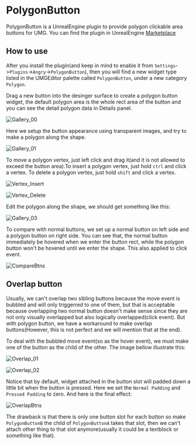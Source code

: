# PolygonButton

PolygonButton is a UnrealEngine plugin to provide polygon clickable area buttons for UMG. You can find the plugin in UnrealEngine [Marketplace](http://unrealengine.com/marketplace/en-US/product/polygonbutton)

## How to use

After you install the plugin(and keep in mind to enable it from `Settings`->`Plugins`->`Angry`->`PolygonButton`), then you will find a new widget type listed in the UMGEditor palette called `PolygonButton`, under a new category `Polygon`.

Drag a new button into the desinger surface to create a polygon button widget, the default polygon area is the whole rect area of the button and you can see the detail polygon data in Details panel.

![Gallery_00](Resource/Gallery_00.png)

Here we setup the button appearance using transparent images, and try to make a polygon along the shape.

![Gallery_01](Resource/Gallery_01.png)

To move a polygon vertex, just left click and drag it(and it is not allowed to exceed the button area).To insert a polygon vertex, just hold `ctrl` and click a vertex. To delete a polygon vertex, just hold `shift` and click a vertex.

![Vertex_Insert](Resource/Vertex_Insert.gif)

![Vertex_Delete](Resource/Vertex_Delete.gif)

Edit the polygon along the shape, we should get something like this:

![Gallery_03](Resource/Gallery_03.png)

To compare with normal buttons, we set up a normal button on left side and a polygon button on right side. You can see that, the normal button immediately be hovered when we enter the button rect, while the polygon button won't be hovered until we enter the shape. This also applied to click event.

![CompareBtns](Resource/CompareBtns.gif)

## Overlap button

Usually, we can't overlap two sibling buttons because the move event is bubbled and will only triggerred to one of them, but that is acceptable because overlapping two normal button doesn't make sense since they are not only visually overlapped but also logically overlapped(click event). But with polygon button, we have a workaround to make overlap buttons(However, this is not perfect and we will mention that at the end).

To deal with the bubbled move event(so as the hover event), we must make one of the button as the child of the other. The image bellow illustrate this:

![Overlap_01](Resource/Overlap_01.png)

![Overlap_02](Resource/Overlap_02.png)

Notice that by default, widget attached in the button slot will padded down a little bit when the button is pressed. Here we set the `Normal Padding` and `Pressed Padding` to zero. And here is the final effect:

![OverlapBtns](Resource/OverlapBtns.gif)

The drawback is that there is only one button slot for each button so make `PolygonButtonB` the child of `PolygonButtonA` takes that slot, then we can't attach other thing to that slot anymore(usually it could be a textblock or something like that).


